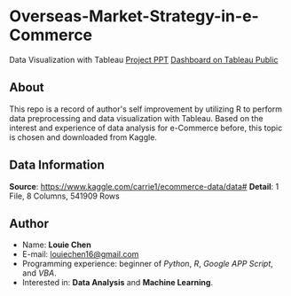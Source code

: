 # Overseas-Market-Strategy-in-e-Commerce
 Data Visualization with Tableau
[Project PPT](https://drive.google.com/file/d/1ASRM31phmH0rz8s5jK0SRSvv_pyI2iwQ/view?usp=sharing)
[Dashboard on Tableau Public](https://public.tableau.com/profile/louie.chen3533#!/vizhome/Dashboard_15932671681260/Dashboard1?publish=yes)

## About
This repo is a record of author's self improvement by utilizing R to perform data preprocessing and data visualization with Tableau. Based on the interest and experience of data analysis for e-Commerce before, this topic is chosen and downloaded from Kaggle.

## Data Information
**Source**: https://www.kaggle.com/carrie1/ecommerce-data/data#
**Detail**: 1 File, 8 Columns, 541909 Rows

## Author
* Name: **Louie Chen**
* E-mail: louiechen16@gmail.com
* Programming experience: beginner of *Python*, *R*, *Google APP Script*, and *VBA*.
* Interested in: **Data Analysis** and **Machine Learning**.
